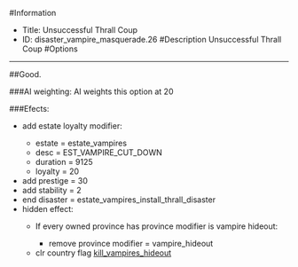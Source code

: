#Information
 - Title: Unsuccessful Thrall Coup
 - ID: disaster_vampire_masquerade.26
#Description
Unsuccessful Thrall Coup
#Options

___
##Good.

###AI weighting:
AI weights this option at 20


###Efects:<ul><li>add estate loyalty modifier:</li><ul><li>estate = estate_vampires</li><li>desc = EST_VAMPIRE_CUT_DOWN</li><li>duration = 9125</li><li>loyalty = 20</li></ul><li>add prestige = 30</li><li>add stability = 2</li><li>end disaster = estate_vampires_install_thrall_disaster</li><li>hidden effect:</li><ul><li>If every owned province has province modifier is vampire hideout:</li><ul><li>remove province modifier = vampire_hideout</li></ul><li>clr country flag [kill_vampires_hideout](../flags/kill_vampires_hideout.md)</li></ul></ul>
